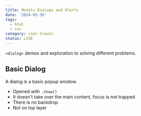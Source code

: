 ```yaml
---
title: Modals Dialogs and Alerts
date: '2024-05-30'
tags:
  - html
  - css
category: cool-treats
status: LIVE
---
```


<script>
	import Dialog from "$/demos/dialog/Dialog.demo";
	import Modal from "$/demos/dialog/Modal.demo";
	import Alert from "$/demos/dialog/Alert.demo";
	import AnimatedJS from "$/demos/dialog/AnimatedJS.demo";
	import AnimatedCSS from "$/demos/dialog/AnimatedCSS.demo";
</script>

`<dialog>` demos and exploration to solving different problems.

<!-- excerpt -->

## Basic Dialog

A dialog is a basic popup window.

- Opened with `.show()`
- It doesn't take over the main content, focus is not trapped
- There is no backdrop
- Not on top layer

<Dialog />

___

## Basic Modal

A dialog that takes over.

- Opened with `.showModal()`
- Blocks interaction of rest of page like alert()
- Focus is trapped withing the dialog
- On top layer
- Esc closes

<Modal />

### Side Note - Top Layer

Top layer is the fix for your z-index woes. It takes your content entirely out of the context of stacking order of CSS. This puts anything on top layer on top of all elements regardless of z-index. It creates a new "stacking context".

- .showModal() puts in top layer
- .show() uses z-index

___

## Alert

Nothing too fancy to make an alert, the dialog with showModal is the way to go here.

<Alert />

### Can I use Dialog today? - ✅ YES 96% Support

<p class="ciu_embed" data-feature="mdn-html__elements__dialog" data-periods="future_1,current,past_1" data-accessible-colours="false">
</p>

___

## Animation

### The JavaScript Solution

To animate a dialog with JS, you can use any number of your own JS framework libraries, or you can do it directly with the view transitions API. This approach is much less supported but requires no additional libraries.

<AnimatedJS />

___

### The CSS Solution

<AnimatedCSS />

### Side Note - Starting Style

@starting-style allows you to set the initial state of something that will transition in when it's added to the DOM. Why would you need this? Image a situation where a new DOM element is plopped into the page, Right now the solution is to add a pre-transition-in class then a transition-in class with JavaScript after time. Now you can do that all with CSS. Also this enables one of the holy grails of CSS, animating `display:none;` 🤯

It can wrap selectors or exist inside of selectors.

Pop this in with `<Dialog>` or a popover and you've got a stew goin'.

<h4 class="h3">Can I use @starting-style? - ❔ Possibly 70% support</h4>

Some nuance there. It's not supported in Firefox and given Firefox's pace lately, who knows. It will gracefully fallback and not animate, so in that regard, only FF users on desktop aren't getting the full experience and that's ok with me.

### Side Note - allow-discrete

You may have noticed `display 1s allow-discrete` in the previous example. Try running that code and removing the allow-discrete in your own code. You'll see that at first glance the animation still works. So what gives?

Well, close the dialog and see the issue. When dialog is toggled, `display:none;` is removed. Since it's instantly removed, the intro animation still works with just @starting-style, however when closing the dialog, `display:none;` is applied immediately and therefore there is no animation on close. ☹️.

<h4 class="h3">Can I use allow-discrete? - YES Possibly 77% support</h4>

Firefox support coming August 6th, is in Nightly already.